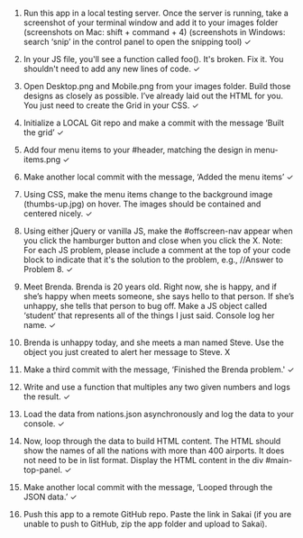 1. Run this app in a local testing server. Once the server is running, take a screenshot of your terminal window and add it to your images folder (screenshots on Mac: shift + command + 4) (screenshots in Windows: search ‘snip’ in the control panel to open the snipping tool) ✓

2. In your JS file, you'll see a function called foo(). It's broken. Fix it. You shouldn't need to add any new lines of code. ✓

3. Open Desktop.png and Mobile.png from your images folder. Build those designs as closely as possible. I’ve already laid out the HTML for you. You just need to create the Grid in your CSS. ✓

4. Initialize a LOCAL Git repo and make a commit with the message ‘Built the grid’ ✓

5. Add four menu items to your #header, matching the design in menu-items.png ✓

6. Make another local commit with the message, ‘Added the menu items’ ✓

7. Using CSS, make the menu items change to the background image (thumbs-up.jpg) on hover. The images should be contained and centered nicely. ✓

8. Using either jQuery or vanilla JS, make the #offscreen-nav appear when you click the hamburger button and close when you click the X. Note: For each JS problem, please include a comment at the top of your code block to indicate that it's the solution to the problem, e.g., //Answer to Problem 8. ✓

9. Meet Brenda. Brenda is 20 years old. Right now, she is happy, and if she’s happy when meets someone, she says hello to that person. If she’s unhappy, she tells that person to bug off. Make a JS object called ‘student’ that represents all of the things I just said. Console log her name. ✓

10. Brenda is unhappy today, and she meets a man named Steve. Use the object you just created to alert her message to Steve. X

11. Make a third commit with the message, ‘Finished the Brenda problem.' ✓

12. Write and use a function that multiples any two given numbers and logs the result. ✓

13. Load the data from nations.json asynchronously and log the data to your console. ✓

14. Now, loop through the data to build HTML content. The HTML should show the names of all the nations with more than 400 airports. It does not need to be in list format. Display the HTML content in the div #main-top-panel. ✓

15. Make another local commit with the message, ‘Looped through the JSON data.’ ✓

16. Push this app to a remote GitHub repo. Paste the link in Sakai (if you are unable to push to GitHub, zip the app folder and upload to Sakai).
